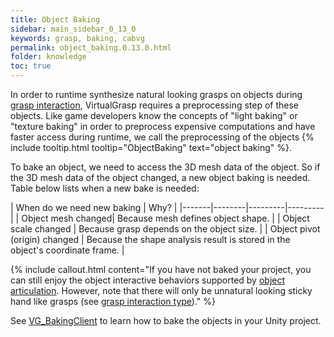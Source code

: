 ```yaml
---
title: Object Baking
sidebar: main_sidebar_0_13_0
keywords: grasp, baking, cabvg
permalink: object_baking.0.13.0.html
folder: knowledge
toc: true
---
```


In order to runtime synthesize natural looking grasps on objects during [grasp interaction](grasp_interaction.0.13.0.html), 
VirtualGrasp requires a preprocessing step of these objects. 
Like game developers know the concepts of "light baking" or "texture baking" in order to preprocess expensive computations and have faster access during runtime, we call the preprocessing of the objects {% include tooltip.html tooltip="ObjectBaking" text="object baking" %}.

To bake an object, we need to access the 3D mesh data of the object. 
So if the 3D mesh data of the object changed, a new object baking is needed. 
Table below lists when a new bake is needed:

| When do we need new baking | Why? |
|-------|--------|---------|---------|
| Object mesh changed|  Because mesh defines object shape. | 
| Object scale changed |  Because grasp depends on the object size. | 
| Object pivot (origin) changed |  Because the shape analysis result is stored in the object's coordinate frame. | 

{% include callout.html content="If you have not baked your project, you can still enjoy 
the object interactive behaviors supported by [object articulation](object_articulation.0.13.0.html#object-articulation). 
However, note that there will only be unnatural looking sticky hand like grasps
 (see [grasp interaction type](grasp_interaction.0.13.0.html#grasp-interaction-type))." %}

See [VG_BakingClient](unity_component_vgbakingclient.0.13.0.html) to learn how to bake the objects in your Unity project.
